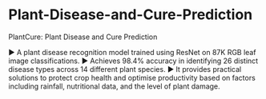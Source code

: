 # Plant-Disease-and-Cure-Prediction
PlantCure: Plant Disease and Cure Prediction

► A plant disease recognition model trained using ResNet on 87K RGB leaf image classifications. 
► Achieves 98.4% accuracy in identifying 26 distinct disease types across 14 different plant species.
► It provides practical solutions to protect crop health and optimise productivity based on factors including rainfall, nutritional data, and the level of plant damage.
